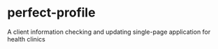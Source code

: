 # perfect-profile
A client information checking and updating single-page application for health clinics
